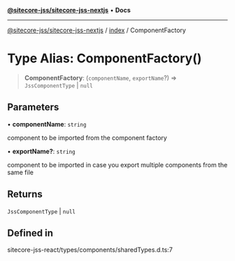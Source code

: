 [**@sitecore-jss/sitecore-jss-nextjs**](../../README.md) • **Docs**

***

[@sitecore-jss/sitecore-jss-nextjs](../../README.md) / [index](../README.md) / ComponentFactory

# Type Alias: ComponentFactory()

> **ComponentFactory**: (`componentName`, `exportName`?) => `JssComponentType` \| `null`

## Parameters

• **componentName**: `string`

component to be imported from the component factory

• **exportName?**: `string`

component to be imported in case you export multiple components from the same file

## Returns

`JssComponentType` \| `null`

## Defined in

sitecore-jss-react/types/components/sharedTypes.d.ts:7
